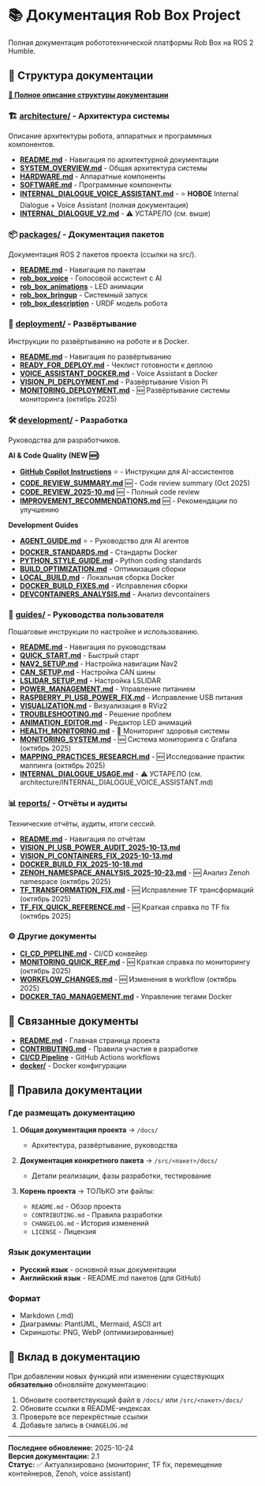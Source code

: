# 📚 Документация Rob Box Project

Полная документация робототехнической платформы Rob Box на ROS 2 Humble.

## 📂 Структура документации

**[📖 Полное описание структуры документации](DOCUMENTATION_STRUCTURE.md)**

### 🏗️ [architecture/](architecture/) - Архитектура системы
Описание архитектуры робота, аппаратных и программных компонентов.

- [**README.md**](architecture/README.md) - Навигация по архитектурной документации
- [**SYSTEM_OVERVIEW.md**](architecture/SYSTEM_OVERVIEW.md) - Общая архитектура системы
- [**HARDWARE.md**](architecture/HARDWARE.md) - Аппаратные компоненты
- [**SOFTWARE.md**](architecture/SOFTWARE.md) - Программные компоненты
- [**INTERNAL_DIALOGUE_VOICE_ASSISTANT.md**](architecture/INTERNAL_DIALOGUE_VOICE_ASSISTANT.md) - ⭐ **НОВОЕ** Internal Dialogue + Voice Assistant (полная документация)
- [**INTERNAL_DIALOGUE_V2.md**](architecture/INTERNAL_DIALOGUE_V2.md) - ⚠️ УСТАРЕЛО (см. выше)

### 📦 [packages/](packages/) - Документация пакетов
Документация ROS 2 пакетов проекта (ссылки на src/).

- [**README.md**](packages/README.md) - Навигация по пакетам
- [**rob_box_voice**](../src/rob_box_voice/README.md) - Голосовой ассистент с AI
- [**rob_box_animations**](../src/rob_box_animations/README.md) - LED анимации
- [**rob_box_bringup**](../src/rob_box_bringup/) - Системный запуск
- [**rob_box_description**](../src/rob_box_description/) - URDF модель робота

### 🚀 [deployment/](deployment/) - Развёртывание
Инструкции по развёртыванию на роботе и в Docker.

- [**README.md**](deployment/README.md) - Навигация по развёртыванию
- [**READY_FOR_DEPLOY.md**](deployment/READY_FOR_DEPLOY.md) - Чеклист готовности к деплою
- [**VOICE_ASSISTANT_DOCKER.md**](deployment/VOICE_ASSISTANT_DOCKER.md) - Voice Assistant в Docker
- [**VISION_PI_DEPLOYMENT.md**](deployment/VISION_PI_DEPLOYMENT.md) - Развёртывание Vision Pi
- [**MONITORING_DEPLOYMENT.md**](deployment/MONITORING_DEPLOYMENT.md) - 🆕 Развёртывание системы мониторинга (октябрь 2025)

### 🛠️ [development/](development/) - Разработка
Руководства для разработчиков.

**AI & Code Quality (NEW 🆕)**
- [**GitHub Copilot Instructions**](../.github/copilot-instructions.md) ⭐ - Инструкции для AI-ассистентов
- [**CODE_REVIEW_SUMMARY.md**](development/CODE_REVIEW_SUMMARY.md) 🆕 - Code review summary (Oct 2025)
- [**CODE_REVIEW_2025-10.md**](development/CODE_REVIEW_2025-10.md) 🆕 - Полный code review
- [**IMPROVEMENT_RECOMMENDATIONS.md**](development/IMPROVEMENT_RECOMMENDATIONS.md) 🆕 - Рекомендации по улучшению

**Development Guides**
- [**AGENT_GUIDE.md**](development/AGENT_GUIDE.md) ⭐ - Руководство для AI агентов
- [**DOCKER_STANDARDS.md**](development/DOCKER_STANDARDS.md) - Стандарты Docker
- [**PYTHON_STYLE_GUIDE.md**](development/PYTHON_STYLE_GUIDE.md) - Python coding standards
- [**BUILD_OPTIMIZATION.md**](development/BUILD_OPTIMIZATION.md) - Оптимизация сборки
- [**LOCAL_BUILD.md**](development/LOCAL_BUILD.md) - Локальная сборка Docker
- [**DOCKER_BUILD_FIXES.md**](development/DOCKER_BUILD_FIXES.md) - Исправления сборки
- [**DEVCONTAINERS_ANALYSIS.md**](development/DEVCONTAINERS_ANALYSIS.md) - Анализ devcontainers

### 📖 [guides/](guides/) - Руководства пользователя
Пошаговые инструкции по настройке и использованию.

- [**README.md**](guides/README.md) - Навигация по руководствам
- [**QUICK_START.md**](guides/QUICK_START.md) - Быстрый старт
- [**NAV2_SETUP.md**](guides/NAV2_SETUP.md) - Настройка навигации Nav2
- [**CAN_SETUP.md**](guides/CAN_SETUP.md) - Настройка CAN шины
- [**LSLIDAR_SETUP.md**](guides/LSLIDAR_SETUP.md) - Настройка LSLIDAR
- [**POWER_MANAGEMENT.md**](guides/POWER_MANAGEMENT.md) - Управление питанием
- [**RASPBERRY_PI_USB_POWER_FIX.md**](guides/RASPBERRY_PI_USB_POWER_FIX.md) - Исправление USB питания
- [**VISUALIZATION.md**](guides/VISUALIZATION.md) - Визуализация в RViz2
- [**TROUBLESHOOTING.md**](guides/TROUBLESHOOTING.md) - Решение проблем
- [**ANIMATION_EDITOR.md**](guides/ANIMATION_EDITOR.md) - Редактор LED анимаций
- [**HEALTH_MONITORING.md**](guides/HEALTH_MONITORING.md) - 🏥 Мониторинг здоровья системы
- [**MONITORING_SYSTEM.md**](guides/MONITORING_SYSTEM.md) - 🆕 Система мониторинга с Grafana (октябрь 2025)
- [**MAPPING_PRACTICES_RESEARCH.md**](guides/MAPPING_PRACTICES_RESEARCH.md) - 🆕 Исследование практик маппинга (октябрь 2025)
- [**INTERNAL_DIALOGUE_USAGE.md**](guides/INTERNAL_DIALOGUE_USAGE.md) - ⚠️ УСТАРЕЛО (см. architecture/INTERNAL_DIALOGUE_VOICE_ASSISTANT.md)

### 📊 [reports/](reports/) - Отчёты и аудиты
Технические отчёты, аудиты, итоги сессий.

- [**README.md**](reports/README.md) - Навигация по отчётам
- [**VISION_PI_USB_POWER_AUDIT_2025-10-13.md**](reports/VISION_PI_USB_POWER_AUDIT_2025-10-13.md)
- [**VISION_PI_CONTAINERS_FIX_2025-10-13.md**](reports/VISION_PI_CONTAINERS_FIX_2025-10-13.md)
- [**DOCKER_BUILD_FIX_2025-10-18.md**](reports/DOCKER_BUILD_FIX_2025-10-18.md)
- [**ZENOH_NAMESPACE_ANALYSIS_2025-10-23.md**](reports/ZENOH_NAMESPACE_ANALYSIS_2025-10-23.md) - 🆕 Анализ Zenoh namespace (октябрь 2025)
- [**TF_TRANSFORMATION_FIX.md**](reports/TF_TRANSFORMATION_FIX.md) - 🆕 Исправление TF трансформаций (октябрь 2025)
- [**TF_FIX_QUICK_REFERENCE.md**](reports/TF_FIX_QUICK_REFERENCE.md) - 🆕 Краткая справка по TF fix (октябрь 2025)

### ⚙️ Другие документы

- [**CI_CD_PIPELINE.md**](CI_CD_PIPELINE.md) - CI/CD конвейер
- [**MONITORING_QUICK_REF.md**](MONITORING_QUICK_REF.md) - 🆕 Краткая справка по мониторингу (октябрь 2025)
- [**WORKFLOW_CHANGES.md**](WORKFLOW_CHANGES.md) - 🆕 Изменения в workflow (октябрь 2025)
- [**DOCKER_TAG_MANAGEMENT.md**](DOCKER_TAG_MANAGEMENT.md) - Управление тегами Docker

## 🔗 Связанные документы

- [**README.md**](../README.md) - Главная страница проекта
- [**CONTRIBUTING.md**](../CONTRIBUTING.md) - Правила участия в разработке
- [**CI/CD Pipeline**](CI_CD_PIPELINE.md) - GitHub Actions workflows
- [**docker/**](../docker/) - Docker конфигурации

## 📝 Правила документации

### Где размещать документацию

1. **Общая документация проекта** → `/docs/`
   - Архитектура, развёртывание, руководства

2. **Документация конкретного пакета** → `/src/<пакет>/docs/`
   - Детали реализации, фазы разработки, тестирование

3. **Корень проекта** → ТОЛЬКО эти файлы:
   - `README.md` - Обзор проекта
   - `CONTRIBUTING.md` - Правила разработки
   - `CHANGELOG.md` - История изменений
   - `LICENSE` - Лицензия

### Язык документации

- **Русский язык** - основной язык документации
- **Английский язык** - README.md пакетов (для GitHub)

### Формат

- Markdown (.md)
- Диаграммы: PlantUML, Mermaid, ASCII art
- Скриншоты: PNG, WebP (оптимизированные)

## 🤝 Вклад в документацию

При добавлении новых функций или изменении существующих **обязательно** обновляйте документацию:

1. Обновите соответствующий файл в `/docs/` или `/src/<пакет>/docs/`
2. Обновите ссылки в README-индексах
3. Проверьте все перекрёстные ссылки
4. Добавьте запись в `CHANGELOG.md`

---

**Последнее обновление:** 2025-10-24  
**Версия документации:** 2.1  
**Статус:** ✅ Актуализировано (мониторинг, TF fix, перемещение контейнеров, Zenoh, voice assistant)
